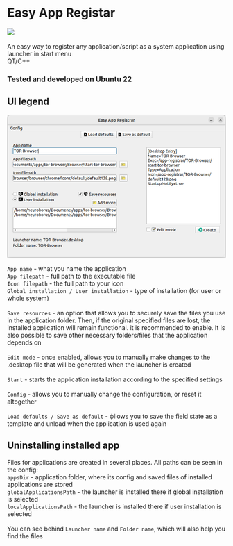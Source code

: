 # Easy App Registar
![](https://github.com/Neuroborus/easy-app-registrar/blob/main/docs/doc.GIF)

An easy way to register any application/script as a system application using launcher in start menu </br>
QT/C++ </br>

### Tested and developed on Ubuntu 22

## UI legend

![](https://github.com/Neuroborus/easy-app-registrar/blob/main/docs/ui.png)

`App name` - what you name the application </br>
`App filepath` - full path to the executable file </br>
`Icon filepath` - the full path to your icon </br>
`Global installation / User installation` - type of installation (for user or whole system) </br>
</br>
`Save resources` - an option that allows you to securely save the files you use in the application folder. Then, if the original specified files are lost, the installed application will remain functional. it is recommended to enable. It is also possible to save other necessary folders/files that the application depends on </br>
</br>
`Edit mode` - once enabled, allows you to manually make changes to the .desktop file that will be generated when the launcher is created </br>
</br>
`Start` - starts the application installation according to the specified settings </br>
</br>
`Config` - allows you to manually change the configuration, or reset it altogether </br>
</br>
`Load defaults / Save as default` - фllows you to save the field state as a template and unload when the application is used again </br>

## Uninstalling installed app
Files for applications are created in several places. All paths can be seen in the config: </br>
`appsDir` - application folder, where its config and saved files of installed applications are stored </br>
`globalApplicationsPath` - the launcher is installed there if global installation is selected </br>
`localApplicationsPath` - the launcher is installed there if user installation is selected </br>
</br>
You can see behind `Launcher name` and `Folder name`, which will also help you find the files </br>
